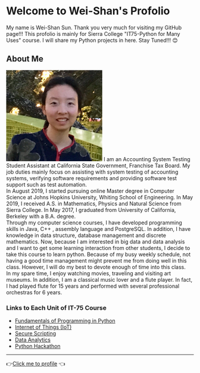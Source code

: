 # Welcome to Wei-Shan's Profolio

My name is Wei-Shan Sun. Thank you very much for visiting my GitHub page!!! This profolio is mainly for Sierra College "IT75-Python for Many Uses" course. I will share my Python projects in here. Stay Tuned!!! 😊

## About Me
<img src="Picture_weishan sun.jpg" width="258" height="244">
I am an Accounting System Testing Student Assistant at California State Government, Franchise Tax Board. My job duties mainly focus on assisting with system testing of accounting systems, verifying software requirements and providing software test support such as test automation. <br>In August 2019, I started pursuing online Master degree in Computer Science at Johns Hopkins University, Whiting School of Engineering. In May 2019, I received A.S. in Mathematics, Physics and Natural Science from Sierra College. In May 2017, I graduated from University of California, Berkeley with a B.A. degree. <br>Through my computer science courses, I have developed programming skills in Java, C++ , assembly language and PostgreSQL. In addition, I have knowledge in data structure, database management and discrete mathematics. Now, because I am interested in big data and data analysis and I want to get some learning interaction from other students, I decide to take this course to learn python. Because of my busy weekly schedule, not having a good time management might prevent me from doing well in this class. However, I will do my best to devote enough of time into this class. <br>In my spare time, I enjoy watching movies, traveling and visiting art museums. In addition, I am a classical music lover and a flute player. In fact, I had played flute for 15 years and performed with several professional orchestras for 6 years.

### Links to Each Unit of IT-75 Course 
- [Fundamentals of Programming in Python](https://github.com/wei06159git/Weishan_Profolio/blob/master/Fundamentals-of-Programming-in-Python.md)
- [Internet of Things (IoT)](https://github.com/wei06159git/Weishan_Profolio/blob/master/Internet-of-Things.md)
- [Secure Scripting](https://github.com/wei06159git/Weishan_Profolio/blob/master/Secure-Scripting.md)
- [Data Analytics](https://github.com/wei06159git/Weishan_Profolio/blob/master/Data-Analytics.md)
- [Python Hackathon](https://github.com/wei06159git/Weishan_Profolio/blob/master/Python-Hackathon.md)

-----------------------------
👉[Click me to profile](https://github.com/wei06159git) 👈

